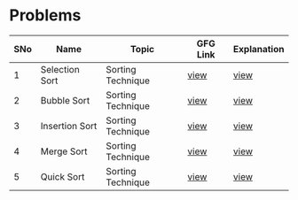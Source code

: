 # Problems

SNo | Name | Topic | GFG Link | Explanation
----|------|------------|------|------------|
1 | Selection Sort | Sorting Technique | [view](https://practice.geeksforgeeks.org/problems/selection-sort/1) | [view](https://takeuforward.org/sorting/selection-sort-algorithm/)
2 | Bubble Sort | Sorting Technique | [view](https://practice.geeksforgeeks.org/problems/bubble-sort/1) | [view](https://takeuforward.org/data-structure/bubble-sort-algorithm/)
3 | Insertion Sort | Sorting Technique | [view](https://practice.geeksforgeeks.org/problems/insertion-sort/1) | [view](https://takeuforward.org/data-structure/insertion-sort-algorithm/)
4 | Merge Sort | Sorting Technique | [view](https://practice.geeksforgeeks.org/problems/merge-sort/1) | [view](https://takeuforward.org/data-structure/merge-sort-algorithm/)
5 | Quick Sort | Sorting Technique | [view](https://practice.geeksforgeeks.org/problems/quick-sort/1) | [view](https://takeuforward.org/data-structure/quick-sort-algorithm/)